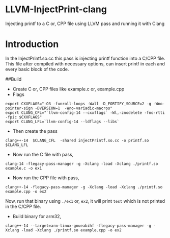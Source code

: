 # LLVM-InjectPrint-clang
Injecting printf to a C or, CPP file using LLVM pass and running it with Clang

# Introduction
In the InjectPrintf.so.cc this pass is injecting printf function into a C/CPP file. This file after compiled with necessary options, can insert printf in each and every basic block of the code.

##Build
 - Create C or, CPP files like example.c or, example.cpp
 - Flags
```
export CXXFLAGS="-O3 -funroll-loops -Wall -D_FORTIFY_SOURCE=2 -g -Wno-pointer-sign -DVERSION=1  -Wno-variadic-macros"
export CLANG_CFL="`llvm-config-14 --cxxflags` -Wl,-znodelete -fno-rtti -fpic $CXXFLAGS"
export CLANG_LFL=`llvm-config-14 --ldflags --libs`
```
 - Then create the pass
```
clang++-14  $CLANG_CFL  -shared injectPrintf.so.cc -o printf.so $CLANG_LFL
```
 - Now run the C file with pass,
 ```
 clang-14 -flegacy-pass-manager -g -Xclang -load -Xclang ./printf.so example.c -o ex1
 ```
 -  Now run the CPP file with pass,
 ```
 clang++-14 -flegacy-pass-manager -g -Xclang -load -Xclang ./printf.so example.cpp -o ex2
 ```
Now, run that binary using `./ex1` or, `ex2`, it will print `test` which is not printed in the C/CPP file.

 - Build binary for arm32,
```
clang++-14 --target=arm-linux-gnueabihf -flegacy-pass-manager -g -Xclang -load -Xclang ./printf.so example.cpp -o ex2
```
